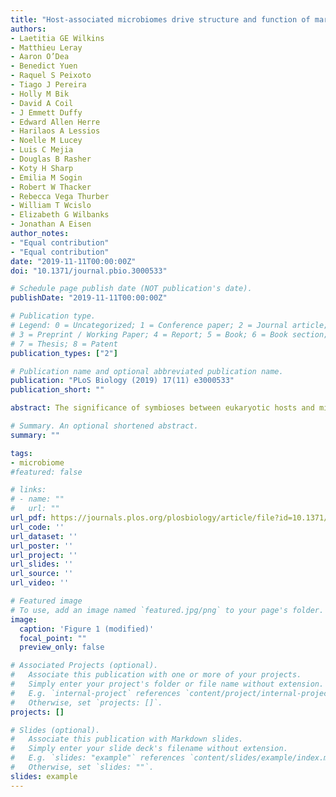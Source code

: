 ```yaml
---
title: "Host-associated microbiomes drive structure and function of marine ecosystems"
authors:
- Laetitia GE Wilkins
- Matthieu Leray
- Aaron O’Dea
- Benedict Yuen
- Raquel S Peixoto
- Tiago J Pereira
- Holly M Bik
- David A Coil
- J Emmett Duffy
- Edward Allen Herre
- Harilaos A Lessios
- Noelle M Lucey
- Luis C Mejia
- Douglas B Rasher
- Koty H Sharp
- Emilia M Sogin
- Robert W Thacker
- Rebecca Vega Thurber
- William T Wcislo
- Elizabeth G Wilbanks
- Jonathan A Eisen
author_notes:
- "Equal contribution"
- "Equal contribution"
date: "2019-11-11T00:00:00Z"
doi: "10.1371/journal.pbio.3000533"

# Schedule page publish date (NOT publication's date).
publishDate: "2019-11-11T00:00:00Z"

# Publication type.
# Legend: 0 = Uncategorized; 1 = Conference paper; 2 = Journal article;
# 3 = Preprint / Working Paper; 4 = Report; 5 = Book; 6 = Book section;
# 7 = Thesis; 8 = Patent
publication_types: ["2"]

# Publication name and optional abbreviated publication name.
publication: "PLoS Biology (2019) 17(11) e3000533"
publication_short: ""

abstract: The significance of symbioses between eukaryotic hosts and microbes extends from the organismal to the ecosystem level and underpins the health of Earth’s most threatened marine ecosystems. Despite rapid growth in research on host-associated microbes, from individual microbial symbionts to host-associated consortia of significantly relevant taxa, little is known about their interactions with the vast majority of marine host species. We outline research priorities to strengthen our current knowledge of host–microbiome interactions and how they shape marine ecosystems. We argue that such advances in research will help predict responses of species, communities, and ecosystems to stressors driven by human activity and inform future management strategies.

# Summary. An optional shortened abstract.
summary: ""

tags:
- microbiome
#featured: false

# links:
# - name: ""
#   url: ""
url_pdf: https://journals.plos.org/plosbiology/article/file?id=10.1371/journal.pbio.3000533&type=printable
url_code: ''
url_dataset: ''
url_poster: ''
url_project: ''
url_slides: ''
url_source: ''
url_video: ''

# Featured image
# To use, add an image named `featured.jpg/png` to your page's folder.
image:
  caption: 'Figure 1 (modified)'
  focal_point: ""
  preview_only: false

# Associated Projects (optional).
#   Associate this publication with one or more of your projects.
#   Simply enter your project's folder or file name without extension.
#   E.g. `internal-project` references `content/project/internal-project/index.md`.
#   Otherwise, set `projects: []`.
projects: []

# Slides (optional).
#   Associate this publication with Markdown slides.
#   Simply enter your slide deck's filename without extension.
#   E.g. `slides: "example"` references `content/slides/example/index.md`.
#   Otherwise, set `slides: ""`.
slides: example
---
```


<script type='text/javascript' src='https://d1bxh8uas1mnw7.cloudfront.net/assets/embed.js'></script>

<div data-badge-type="medium-donut" data-doi="10.1371/journal.pbio.3000533" data-condensed="true" data-hide-no-mentions="true" class="altmetric-embed"></div> 
<span class="__dimensions_badge_embed__" data-doi="10.1371/journal.pbio.3000533" data-hide-zero-citations="true" data-legend="hover-right"></span><script async src="https://badge.dimensions.ai/badge.js" charset="utf-8"></script>

